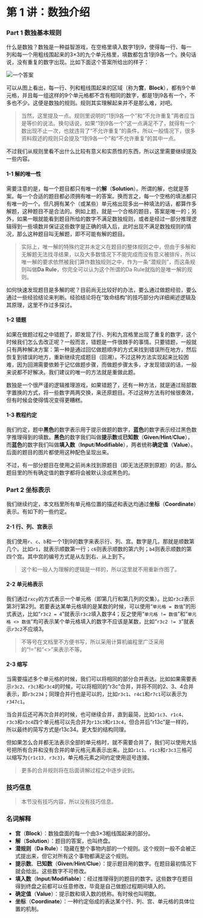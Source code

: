 # 第 1 讲：数独介绍

### Part 1 数独基本规则

什么是数独？数独是一种益智游戏，在空格里填入数字1到9，使得每一行、每一列和每一个用粗线围起来的3×3的九个单元格里，填数都包含1到9各一个。换句话说，没有重复的数字出现。比如下面这个答案所给出的样子：

![&#x4E00;&#x4E2A;&#x7B54;&#x6848;](https://i0.hdslb.com/bfs/article/855a76e9259bef9e4046bf8859557034927f06d8.png@1320w_1320h.webp)

可以从图上看出，每一行、列和粗线围起来的区域（称为**宫**，**Block**），都有9个单元格，并且每一组这样的9个单元格都不含有相同的数字，都是1到9各有一个，不多也不少。这便是数独的规则。规则其实理解起来并不是那么难，对吧。

> 当然，这里提及一点。规则里说明的“1到9各一个”和“不允许重复”两者应当是等价的说法。换句话说，如果“1到9各一个”这一点满足不了，就得有一个数出现不止一次，也就违背了“不允许重复”的条件。所以一般情况下，很多资料叙述的规则只会提及“1到9各一个”和“不允许重复”的其中一点。

不过我们从规则里看不出什么比较有意义和实质性的东西，所以这里需要继续提及一些内容。

#### 1-1 解的唯一性

需要注意的是，每一个题目都只有唯一的**解**（**Solution**）。所谓的解，也就是答案。每一个合适的题目都必须拥有唯一的答案。换而言之，每一个空格的填法都只有唯一的一个。但凡拥有某个（或某些）单元格出现多出一种填法的话，都算作多解题，这种题目不是合法的。例如上题，就是一个合格的题目，答案是唯一的；另外，如果一眼就能看到题目所给的数字不满足数独规则，或者是经过一部分推理逻辑得到一些填数并保证这些数字是正确的填入后，此时出现不满足数独规则的情况，那么这种题目叫无解题，即不可能有解的题目。

> 实际上，唯一解的特殊约定并未定义在题目的整体规则之中，但由于多解和无解题无法找寻结果，以及大多数情况下不能完成而没有意义被排斥，所以唯一解的要求依然被我们算作数独规则之中，作为一条“潜规则”，而这条规则叫做**Da Rule**，你完全可以认为这个所谓的Da Rule就指的是唯一解的规则。

如何快速发现题目是多解的呢？目前尚无比较好的办法，要么通过做题经验，要么通过一些经验结论来判断。经验结论将在“致命结构”的技巧部分内详细阐述逻辑及其原理，这里不作过多探讨。

#### 1-2 错题

如果在做题过程之中错题了，即发现了行、列和九宫格里出现了重复的数字，这个时候我们怎么去改正呢？一般而言，错题是一件很棘手的事情。只要错题，一般就只有两种解决方案：第一种是通过回忆做题顺序的方式来找到错误所在地方，然后恢复到错误的地方，重新继续完成题目（回溯）。不过这种方法实现起来比较困难，因为回溯需要依赖于记忆做题步骤，而做题步骤太多，才发现错误的话，一般来说都不好解决。我们建议的唯一的方法就是重做此题。

数独是一个很严谨的逻辑推理游戏，如果错题了，还有一种方法，就是通过局部数字置换的方式，将一些数字两两交换，来还原题目。不过这种方法有时候很奏效，但有时候会使得情况变得更糟糕。

#### 1-3 教程约定

我们约定，题中**黑色**的数字表示用于提示做题的数字，**蓝色**的数字表示经过黑色数字推理得到的填数。**黑色**的数字我们叫做**提示数**或**已知数**（**Given**/**Hint**/**Clue**），而**蓝色**的数字我们叫做**填入数**（**Input**/**Modifiable**），两者统称**确定值**（**Value**）。后面的题目的图片都使用这种配色呈现出来。

不过，有一部分题目在使用之前尚未找到原题目（即无法还原到原题）的话，那么题目里的所有确定值的数字都将会被默认涂成黑色的。

### Part 2 坐标表示

我们继续约定，本文档里所有单元格位置的描述和表达均通过**坐标**（**Coordinate**）表示。有如下的一些约定。

#### 2-1 行、列、宫表示

我们使用`r`、`c`、`b`和一个1到9的数字来表示行、列、宫。数字是几，那就是顺数第几个。比如`r1`，就表示顺数第一行；`c6`则表示顺数的第六列；`b4`则表示顺数的第四个宫。其中宫的编号方式是从左到右、从上到下。

> 这个和一般人为理解的逻辑是一样的，所以这里就不用重新作图了。

#### 2-2 单元格表示

我们通过`rxcy`的方式表示一个单元格（即第几行和第几列的交集）。比如`r3c2`表示第3行第2列。若要表达某单元格填的是某数的时候，可以使用“`单元格 = 数值`”的形式表达，比如“`r3c2 = 4`”就表示`r3c2`填入数字4；反之使用“`单元格 != 数值`”和“`单元格 <> 数值`”均可表示某个单元格填入的数字不应该是某数，比如“`r3c2 != 3`”就表示`r3c2`不应填3。

> 不等号在文档里不方便书写，所以采用计算机编程里广泛采用的“!=”和“&lt;&gt;”来表示不等。

#### 2-3 缩写

当需要描述多个单元格的时候，我们可以将相同的部分合并表达。比如如果需要表示`r3c2`、`r3c3`和`r3c4`的时候，可以将相同的“r3c”合并，并将不同的2、3、4合并表示，即`r3c234`；同理合并行也是可以的，比如`r3c1`、`r4c1`和`r7c1`可以表示为`r347c1`。

当合并后还可再次合并的时候，也可继续合并，直到最简，比如`r1c3`、`r1c4`、`r3c3`和`r3c4`四个单元格可以先合并为`r13c3`和`r13c4`，但合并后“r13c”是一样的，所以最终的简写方式是r13c34。更大型的结构同理。

但如果怎么合并都无法表示全部的单元格时，就不需要合并了，我们可以使用大括号把所有合并和没有合并的单元格元素表示出来。比如`r1c1`、`r1c3`和`r3c3`三格可以缩写为`{r1c13, r3c3}`，单元格元素之间约定使用逗号连接。

> 更多的合并规则将在后面讲解过程之中逐步说到。

### 技巧信息

> 本节没有技巧内容，所以没有技巧信息。

### 名词解释

* **宫**（**Block**）：数独盘面的每一个由3×3粗线围起来的部分。
* **解**（**Solution**）：题目的答案，也叫终盘。
* **潜规则**（**Da Rule**）：隐藏在整个事物内部的一个规则。这个规则一般不会被正式提出来，但它对所有这个事物都满足这个规则。
* **提示数**、**已知数**（**Given**/**Hint**/**Clue**）：提示题目用的数字。在题目最初情况下就会给出。这些数字不可修改。
* **填入数**（**Input**/**Modifiable**）：经过推理得到的题目的数字。这些数字在题目得到终盘之前都可以任意修改，毕竟是自己做题过程期间填入的。
* **确定值**（**Value**）：提示数和填入数的统称。有时候也叫明数。
* **坐标**（**Coordinate**）：一种约定俗成的表达某个行、列、宫、单元格的具体位置的机制。

